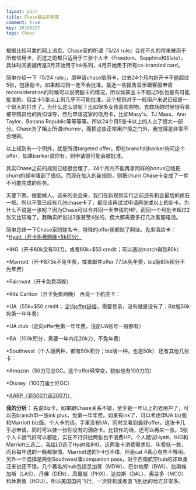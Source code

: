 ```yaml
---
layout: post
title: Chase最后的疯狂
comment: true
key: 20160227
tags: Chase
---
```


根据比较可靠的网上消息，Chase家的所谓『5/24 rule』会在不久的将来被用于所有信用卡，而这之前都只适用于三张个人卡（Freedom、Sapphire和Slate）。具体时间表据传是3月开始用于Ink系列，4月开始用于所有co-branded card。

简单介绍一下『5/24 rule』，即申请chase信用卡，过去24个月内新开卡不能超过5张，包括副卡。如果超过则一定不会批准。最近一些报告显示跟客服申请reconsideration的时候可以说明副卡的情况，所以如果主卡不超过5张也是有可能批准的。但主卡5张以上则几乎不可能批准，这个规则对于一般用户来说已经是一个很大的打击了。为什么这么说呢？比如很多女孩喜欢购物，去商场的时候很容易被导购员给的折扣误导，然后申请这家的信用卡，比如Macy's、TJ Maxx、Ann Taylor、Banana Republic等等等等。所以24个月5张卡以上的人占了很大一部分。Chase为了阻止所谓churner，而把这些正常用户拒之门外，我觉得是非常不合理的。

以上规则有一个例外，就是所谓targeted offer。即在branch向banker询问这个offer，如果banker说你有，则申请很可能会被批准。

其实Chase之前的规则已经很合理了，24个月内不能再拿同样的bonus已经把churn的频率降到了很低。而现在加入的新规则，则把churn Chase卡变成了一件不可能完成的任务。

天要下雨，娘要嫁人。该来的总会来，我们在新规则实行之前还有机会最后的疯狂一把。所以不管已经有几张chase卡了，都应该再试试申请两张或以上的新卡。为什么不说是一张呢？因为Chase可以合并同一天申请的HP，而同一个月批卡超过2张又比较难了。我确实听说过3张甚至4张的，但大都需要多打几次客服电话。

简单总结一下Chase家的联名卡，特殊的offer我都贴了网址。先来酒店卡：*[Hyatt（开卡免费两晚+5k积分）](https://creditcards.chase.com/lp/hyatt/ccc?CELL=619F)

	
*IHG（开卡80k没有50刀，或者60k+$50 credit；可以通过match得到80k）

	
*Marriott（开卡87.5k不免年费，或者邮件offer 77.5k免年费，biz版80k积分不免年费）

	
*Fairmont（开卡免费两晚）

	
*Ritz Carlton（开卡免费两晚）
再说一下航空卡：

*UA（55k+$50 credit；
[定向offer链接](https://www.theexplorercard.com/50k50AFWIC/highlights)，需要登录，没有就是没有了；Biz版50k免第一年年费）

	
*UA club（定向offer免第一年年费，注册UA账号一般都有）

	
*BA（100k积分，需要一年内花20k刀，不免年费）

	
*Southwest（个人版两种，都有50k积分；biz版一种，也是50k）
还有其他几张卡：

*Amazon（50刀马总GC。这个offer经常变，貌似也有100刀的）

	
*Disney（100刀迪士尼GC）

	
*[AARP（花500刀返200刀）](http://view.offers.aarp.org/?j=fec01d757762037f&m=fe8c157073600d7a7d&ls=fe6817707760077a7615&l=ff9c1671&s=fe5115797d67037a7210&jb=ff3010707d67&ju=fe531676736c0d7a7512&r=0)

**我的分析：**
先说Biz卡。如果跟Chase关系不错，至少是一年以上的老用户了，可以去branch申一张ink plus，免第一年年费。如果有ink了，可以考虑申UA biz版和Marriott biz版。个人卡的话，手里没有UA，同时又看到最好offer，这张卡几乎必申请，同时可以挂一张你没有的酒店卡。比较作的话，还可以再来一张。3张个人卡运气好可以都批，实在不行只批两张也不浪费HP。个人建议Hyatt、IHG和Marriott三选二，我给LD选了Hyatt和IHG。这两张卡消费需求低，年费低一些，而且每年送的一晚都很值。Marriott送的1-4也不错，但是cat 4真心有些不够用。另外一个选择是两张Southwest凑companion pass，对于西南航空hub的非单身汪来说还不错。几个著名的hub包括芝加哥（MDW）、巴尔地摩（BWI）、拉斯维加斯（LAS）、丹佛（DEN）、凤凰城（PHX）、达拉斯（DAL）、奥兰多（MCO）和休斯敦（HOU）。所以美国国内飞行，一次转机或者直飞到达的地方非常多。
